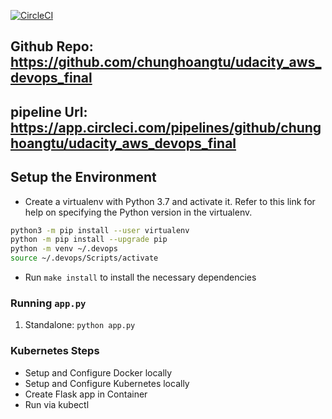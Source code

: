 [![CircleCI](https://dl.circleci.com/status-badge/img/gh/chunghoangtu/udacity_aws_devops_final/tree/main.svg?style=svg)](https://dl.circleci.com/status-badge/redirect/gh/chunghoangtu/udacity_aws_devops_final/tree/main)

## Github Repo: https://github.com/chunghoangtu/udacity_aws_devops_final

## pipeline Url: https://app.circleci.com/pipelines/github/chunghoangtu/udacity_aws_devops_final

## Setup the Environment

- Create a virtualenv with Python 3.7 and activate it. Refer to this link for help on specifying the Python version in the virtualenv.

```bash
python3 -m pip install --user virtualenv
python -m pip install --upgrade pip
python -m venv ~/.devops
source ~/.devops/Scripts/activate
```

- Run `make install` to install the necessary dependencies

### Running `app.py`

1. Standalone: `python app.py`

### Kubernetes Steps

- Setup and Configure Docker locally
- Setup and Configure Kubernetes locally
- Create Flask app in Container
- Run via kubectl
